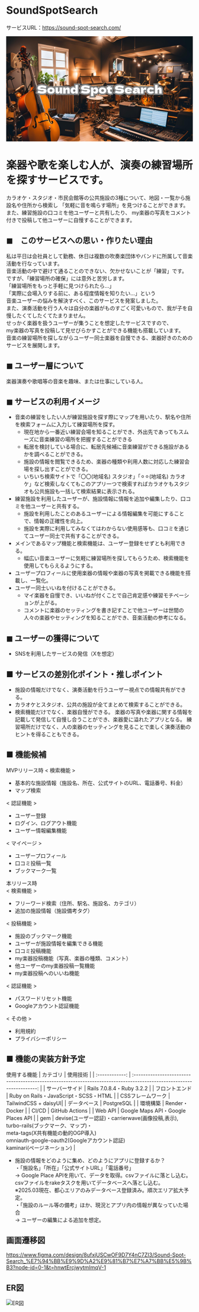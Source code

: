 # SoundSpotSearch
サービスURL：https://sound-spot-search.com/

![](app/assets/images/top.png)


# 楽器や歌を楽しむ人が、演奏の練習場所を探すサービスです。
カラオケ・スタジオ・市民会館等の公共施設の3種について、地図・一覧から施設名や住所から検索し
「気軽に音を鳴らす場所」を見つけることができます。
また、練習施設の口コミを他ユーザーと共有したり、
my楽器の写真をコメント付きで投稿して他ユーザーに自慢することができます。

## ◼︎　このサービスへの思い・作りたい理由
私は平日は会社員として勤務、休日は複数の吹奏楽団体やバンドに所属して音楽活動を行なっています。</br>
音楽活動の中で避けて通ることのできない、欠かせないことが「練習」です。</br>
ですが、「練習場所の確保」には意外と苦労します。</br>
「練習場所をもっと手軽に見つけられたら…」</br>
「実際に会場入りする前に、ある程度情報を知りたい…」という</br>
音楽ユーザーの悩みを解決すべく、このサービスを発案しました。</br>
また、演奏活動を行う人々は自分の楽器がものすごく可愛いもので、我が子を自慢したくてしたくてたまりません。</br>
せっかく楽器を扱うユーザーが集うことを想定したサービスですので、</br>
my楽器の写真を投稿して見せびらかすことができる機能も搭載しています。</br>
音楽の練習場所を探しながらユーザー同士楽器を自慢できる、楽器好きのためのサービスを展開します。</br>

## ◼︎ ユーザー層について
楽器演奏や歌唱等の音楽を趣味、または仕事にしている人。 

## ◼︎ サービスの利用イメージ
 - 音楽の練習をしたい人が練習施設を探す際にマップを用いたり、駅名や住所を検索フォームに入力して練習場所を探す。
    - 現在地から一番近い練習会場を知ることができ、外出先であってもスムーズに音楽練習の場所を把握することができる
    - 転居を検討している場合に、転居先候補に音楽練習ができる施設があるかを調べることができる。
    - 施設の情報を閲覧できるため、楽器の種類や利用人数に対応した練習会場を探し出すことができる。
    - いちいち検索サイトで「〇〇(地域名) スタジオ」「⚪︎⚪︎(地域名) カラオケ」など検索しなくてもこのアプリ一つで検索すればカラオケもスタジオも公共施設も一括して検索結果に表示される。
 - 練習施設を利用したユーザーが、施設情報に情報を追加や編集したり、口コミを他ユーザーと共有する。
    - 施設を利用したことのあるユーザーによる情報編集を可能にすることで、情報の正確性を向上。
    - 施設を実際に利用してみなくてはわからない使用感等も、口コミを通じてユーザー同士で共有することができる。
 - メインであるマップ機能と検索機能は、ユーザー登録をせずとも利用できる。
    - 幅広い音楽ユーザーに気軽に練習場所を探してもらうため、検索機能を使用してもらえるようにする。
 - ユーザープロフィールに使用楽器の情報や楽器の写真を掲載できる機能を搭載し、一覧化。
 - ユーザー同士いいねを付けることができる。
    - マイ楽器を自慢でき、いいねが付くことで自己肯定感や練習モチベーションが上がる。
    - コメントに楽器のセッティングを書き記すことで他ユーザーは世間の人々の楽器やセッティングを知ることができ、音楽活動の参考になる。

## ◼︎ ユーザーの獲得について
 - SNSを利用したサービスの発信（Xを想定）

## ■ サービスの差別化ポイント・推しポイント
 - 施設の情報だけでなく、演奏活動を行うユーザー視点での情報共有ができる。
 - カラオケとスタジオ、公共の施設が全てまとめて検索することができる。
 - 検索機能だけでなく、楽器自慢ができる。
   楽器の写真や楽器に関する情報を記載して発信して自慢し合うことができ、楽器愛に溢れたアプリとなる。
   練習場所だけでなく、人の楽器のセッティングを見ることで楽しく演奏活動のヒントを得ることもできる。

## ■ 機能候補
MVPリリース時
< 検索機能 >
- 基本的な施設情報（施設名、所在、公式サイトのURL、電話番号、料金）
- マップ検索

< 認証機能 >
- ユーザー登録
- ログイン、ログアウト機能
- ユーザー情報編集機能


< マイページ >
- ユーザープロフィール
- 口コミ投稿一覧
- ブックマーク一覧


本リリース時</br>
< 検索機能 >
- フリーワード検索（住所、駅名、施設名、カテゴリ）
- 追加の施設情報（施設備考タグ）

< 投稿機能 >
- 施設のブックマーク機能
- ユーザーが施設情報を編集できる機能
- 口コミ投稿機能
- my楽器投稿機能（写真、楽器の種類、コメント）
- 他ユーザーのmy楽器投稿一覧機能
- my楽器投稿へのいいね機能

< 認証機能 >
- パスワードリセット機能
- Googleアカウント認証機能

< その他 >
- 利用規約
- プライバシーポリシー

## ■ 機能の実装方針予定
使用する機能
| カテゴリ       | 使用技術                                                                                                              | 
| :------------: | :-------------------------------------------------------------------------------------------------------------------: | 
| サーバーサイド   | Rails 7.0.8.4・Ruby 3.2.2 |
| フロントエンド | Ruby on Rails・JavaScript・SCSS・HTML |
| CSSフレームワーク   | TailwindCSS + daisyUI|
| データベース   | PostgreSQL | 
| 環境構築       | Render・Docker | 
| CI/CD       | GitHub Actions | 
| Web API        | Google Maps API・Google Places API | 
| gem            | devise(ユーザー認証)・carrierwave(画像投稿,表示), <br> turbo-rails(ブックマーク、マップ)・<br>meta-tags(X共有機能の動的OGP導入)</br>omniauth-google-oauth2(Googleアカウント認証)</br>kaminari(ページネーション) | 

- 施設の情報をどのように集め、どのようにアプリに登録するか？</br>
  ・「施設名」「所在」「公式サイトURL」「電話番号」</br>
    → Google Place APIを用いて、データを取得。csvファイルに落とし込む。csvファイルをrakeタスクを用いてデータベースへ落とし込む。</br>
    ※2025.03現在、都心エリアのみデータベース登録済み。順次エリア拡大予定。</br>
  ・「施設のルール等の備考」ほか、現況とアプリ内の情報が異なっていた場合</br>
    → ユーザーの編集による追加を想定。</br>

## 画面遷移図
https://www.figma.com/design/8ufxjUSCwOF9D7Y4nC7ZI3/Sound-Spot-Search_%E7%94%BB%E9%9D%A2%E9%81%B7%E7%A7%BB%E5%9B%B3?node-id=0-1&t=hnwtErcjwytmImqV-1

## ER図
![ER図](https://i.gyazo.com/c3ff4f3198bd94ee34020574a806901b.png "ER図")
